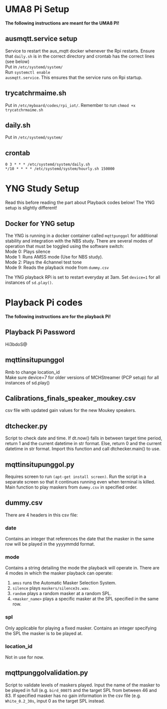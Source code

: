 # UMA8 Pi Setup
<b>The following instructions are meant for the UMA8 PI!</b>

## ausmqtt.service setup
Service to restart the aus_mqtt docker whenever the Rpi restarts. Ensure that <code>daily.sh</code> is in the correct directory and crontab has the correct lines (see below)<br>
Put in <code>/etc/systemd/system/</code><br>
Run <code>systemctl enable ausmqtt.service</code>. This ensures that the service runs on Rpi startup.

## trycatchrmaime.sh
Put in <code>/etc/myboard/codes/rpi_iot/</code>. Remember to run <code>chmod +x trycatchrmaime.sh</code>

## daily.sh
Put in <code>/etc/systemd/system/</code>

## crontab
```
0 3 * * * /etc/systemd/system/daily.sh
*/10 * * * * /etc/systemd/system/hourly.sh 150000
```
# YNG Study Setup
Read this before reading the part about Playback codes below! The YNG setup is slightly different!

## Docker for YNG setup
The YNG is running in a docker container called <code>mqttpunggol</code> for additional stability and integration with the NBS study. There are several modes of operation that must be toggled using the software switch:<br>
Mode 0: Plays silence<br>
Mode 1: Runs AMSS mode (Use for NBS study).<br>
Mode 2: Plays the 4channel test tone<br>
Mode 9: Reads the playback mode from <code>dummy.csv</code><br>

The YNG playback RPi is set to restart everyday at 3am. Set <code>device=1</code> for all instances of <code>sd.play()</code>.

# Playback Pi codes
<b>The following instructions are for the playback Pi!</b>

## Playback Pi Password
Hi3bdoS@

## mqttinsitupunggol
Rmb to change location_id<br>
Make sure device=7 for older versions of MCHStreamer (PCP setup) for all instances of sd.play()

## Calibrations_finals_speaker_moukey.csv
csv file with updated gain values for the new Moukey speakers.

## dtchecker.py
Script to check date and time. If dt.now() falls in between target time period, return 1 and the current datetime in str format. Else, return 0 and the current datetime in str format. Import this function and call dtchecker.main() to use.

## mqttinsitupunggol.py
Requires screen to run <code>(apt-get install screen)</code>. Run the script in a separate screen so that it continues running even when terminal is killed. Main function to play maskers from <code>dummy.csv</code> in specified order.

## dummy.csv
There are 4 headers in this csv file:

### date
Contains an integer that references the date that the masker in the same row will be played in the yyyymmdd format.

### mode
Contains a string detailing the mode the playback will operate in. There are 4 modes in which the masker playback can operate:<br>
1. <code>amss</code> runs the Automatic Masker Selection System.<br>
2. <code>silence</code> plays <code>maskers/silence3s.wav</code>.<br>
3. <code>random</code> plays a random masker at a random SPL.<br>
4. <code><masker_name></code> plays a specific masker at the SPL specified in the same row.

### spl
Only applicable for playing a fixed masker. Contains an integer specifying the SPL the masker is to be played at.

### location_id
Not in use for now.

## mqttpunggolvalidation.py
Script to validate levels of maskers played. Input the name of the masker to be played in full (e.g. <code>bird_00075</code> and the target SPL from between 46 and 83. If specified masker has no gain information in the csv file (e.g. <code>White_0.2_30s</code>, input 0 as the target SPL instead.
